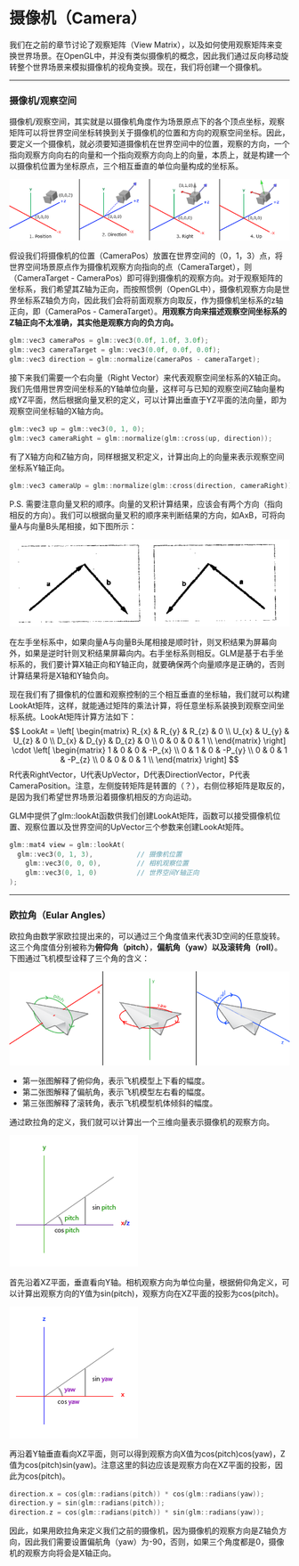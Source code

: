 # 摄像机（Camera）

我们在之前的章节讨论了观察矩阵（View Matrix），以及如何使用观察矩阵来变换世界场景。在OpenGL中，并没有类似摄像机的概念，因此我们通过反向移动旋转整个世界场景来模拟摄像机的视角变换。现在，我们将创建一个摄像机。

------

### 摄像机/观察空间

摄像机/观察空间，其实就是以摄像机角度作为场景原点下的各个顶点坐标，观察矩阵可以将世界空间坐标转换到关于摄像机的位置和方向的观察空间坐标。因此，要定义一个摄像机，就必须要知道摄像机在世界空间中的位置，观察的方向，一个指向观察方向向右的向量和一个指向观察方向向上的向量，本质上，就是构建一个以摄像机位置为坐标原点，三个相互垂直的单位向量构成的坐标系。

![8.CameraAxes](images/8.CameraAxes.png)

假设我们将摄像机的位置（CameraPos）放置在世界空间的（0，1，3）点，将世界空间场景原点作为摄像机观察方向指向的点（CameraTarget），则（CameraTarget - CameraPos）即可得到摄像机的观察方向。对于观察矩阵的坐标系，我们希望其Z轴为正向，而按照惯例（OpenGL中），摄像机观察方向是世界坐标系Z轴负方向，因此我们会将前面观察方向取反，作为摄像机坐标系的z轴正向，即（CameraPos - CameraTarget）。**用观察方向来描述观察空间坐标系的Z轴正向不太准确，其实他是观察方向的负方向。**

```c++
glm::vec3 cameraPos = glm::vec3(0.0f, 1.0f, 3.0f);
glm::vec3 cameraTarget = glm::vec3(0.0f, 0.0f, 0.0f);
glm::vec3 direction = glm::normalize(cameraPos - cameraTarget);
```

接下来我们需要一个右向量（Right Vector）来代表观察空间坐标系的X轴正向。我们先借用世界空间坐标系的Y轴单位向量，这样可与已知的观察空间Z轴向量构成YZ平面，然后根据向量叉积的定义，可以计算出垂直于YZ平面的法向量，即为观察空间坐标轴的X轴方向。

```c++
glm::vec3 up = glm::vec3(0, 1, 0);
glm::vec3 cameraRight = glm::normalize(glm::cross(up, direction));
```

有了X轴方向和Z轴方向，同样根据叉积定义，计算出向上的向量来表示观察空间坐标系Y轴正向。

```c++
glm::vec3 cameraUp = glm::normalize(glm::cross(direction, cameraRight));
```

P.S. 需要注意向量叉积的顺序。向量的叉积计算结果，应该会有两个方向（指向相反的方向）。我们可以根据向量叉积的顺序来判断结果的方向，如AxB，可将向量A与向量B头尾相接，如下图所示：

![8.VectorCross](images/8.VectorCross.png)

在左手坐标系中，如果向量A与向量B头尾相接是顺时针，则叉积结果为屏幕向外，如果是逆时针则叉积结果屏幕向内。右手坐标系则相反。GLM是基于右手坐标系的，我们要计算X轴正向和Y轴正向，就要确保两个向量顺序是正确的，否则计算结果将是X轴和Y轴负向。

现在我们有了摄像机的位置和观察控制的三个相互垂直的坐标轴，我们就可以构建LookAt矩阵，这样，就能通过矩阵的乘法计算，将任意坐标系装换到观察空间坐标系统。LookAt矩阵计算方法如下：
$$
LookAt = 
\left[
\begin{matrix}
R_{x} & R_{y} & R_{z} & 0 \\
U_{x} & U_{y} & U_{z} & 0 \\
D_{x} & D_{y} & D_{z} & 0 \\
0 & 0 & 0 & 1 \\
\end{matrix}
\right]
\cdot
\left[
\begin{matrix}
1 & 0 & 0 & -P_{x} \\
0 & 1 & 0 & -P_{y} \\
0 & 0 & 1 & -P_{z} \\
0 & 0 & 0 & 1 \\
\end{matrix}
\right]
$$
R代表RightVector，U代表UpVector，D代表DirectionVector，P代表CameraPosition。注意，左侧旋转矩阵是转置的（？），右侧位移矩阵是取反的，是因为我们希望世界场景沿着摄像机相反的方向运动。

GLM中提供了glm::lookAt函数供我们创建LookAt矩阵，函数可以接受摄像机位置、观察位置以及世界空间的UpVector三个参数来创建LookAt矩阵。

```c++
glm::mat4 view = glm::lookAt(
  glm::vec3(0, 1, 3),			// 摄像机位置
	glm::vec3(0, 0, 0),			// 相机观察位置
	glm::vec3(0, 1, 0)			// 世界空间Y轴正向
);
```

------

### 欧拉角（Eular Angles）

欧拉角由数学家欧拉提出来的，可以通过三个角度值来代表3D空间的任意旋转。这三个角度值分别被称为**俯仰角（pitch）**，**偏航角（yaw）**以及**滚转角（roll）**。下图通过飞机模型诠释了三个角的含义：

![8.CameraPitchYawRoll](images/8.CameraPitchYawRoll.png)

- 第一张图解释了俯仰角，表示飞机模型上下看的幅度。
- 第二张图解释了偏航角，表示飞机模型左右看的幅度。
- 第三张图解释了滚转角，表示飞机模型机体倾斜的幅度。

通过欧拉角的定义，我们就可以计算出一个三维向量表示摄像机的观察方向。

![8.CameraPitch](images/8.CameraPitch.png)

首先沿着XZ平面，垂直看向Y轴。相机观察方向为单位向量，根据俯仰角定义，可以计算出观察方向的Y值为sin(pitch)，观察方向在XZ平面的投影为cos(pitch)。

![8.CameraYaw](images/8.CameraYaw.png)

再沿着Y轴垂直看向XZ平面，则可以得到观察方向X值为cos(pitch)cos(yaw)，Z值为cos(pitch)sin(yaw)。注意这里的斜边应该是观察方向在XZ平面的投影，因此为cos(pitch)。

```c++
direction.x = cos(glm::radians(pitch)) * cos(glm::radians(yaw));
direction.y = sin(glm::radians(pitch));
direction.z = cos(glm::radians(pitch)) * sin(glm::radians(yaw));
```

因此，如果用欧拉角来定义我们之前的摄像机，因为摄像机的观察方向是Z轴负方向，因此我们需要设置偏航角（yaw）为-90，否则，如果三个角度都是0，摄像机的观察方向将会是X轴正向。

